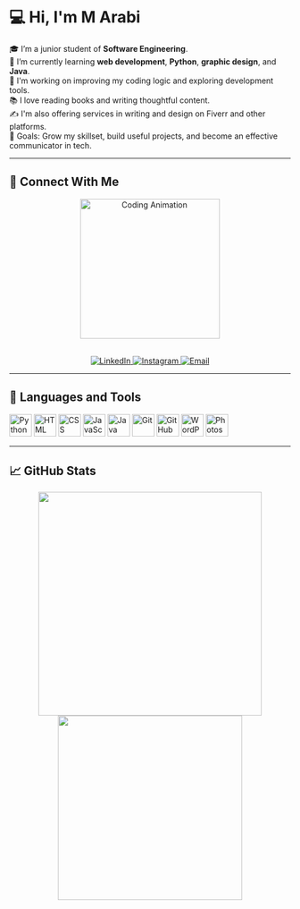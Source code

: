 # 💻 Hi, I'm M Arabi

🎓 I’m a junior student of **Software Engineering**.  
🌱 I’m currently learning **web development**, **Python**, **graphic design**, and **Java**.  
🚀 I'm working on improving my coding logic and exploring development tools.  
📚 I love reading books and writing thoughtful content.  
✍️ I'm also offering services in writing and design on Fiverr and other platforms.  
🎯 Goals: Grow my skillset, build useful projects, and become an effective communicator in tech.

---

## 🔗 Connect With Me  

<div align="center">
  <img src="https://private-cdn.lottie.host/e888544f-ad90-4473-b22c-db41283cf217/variation/jGvvo5o18u.gif?versionId=Lk9bZQSVe.vIp4cix5Kfa2VwmqSYruKX" width="250px" alt="Coding Animation"/>
</div>

<br/>

<p align="center">
  <a href="https://www.linkedin.com/in/mohammad-arabi-b62493238/">
    <img src="https://img.shields.io/badge/LinkedIn-0077B5?style=for-the-badge&logo=linkedin&logoColor=white" alt="LinkedIn"/>
  </a>
  <a href="https://www.instagram.com/_i.arabi?igsh=MThqY3R3YWcyZHNyOA==">
    <img src="https://img.shields.io/badge/Instagram-E4405F?style=for-the-badge&logo=instagram&logoColor=white" alt="Instagram"/>
  </a>
  <a href="mailto:youremail@example.com">
    <img src="https://img.shields.io/badge/Email-D14836?style=for-the-badge&logo=gmail&logoColor=white" alt="Email"/>
  </a>
</p>

---

## 🧰 Languages and Tools

<p align="left">
  <img src="https://cdn.jsdelivr.net/gh/devicons/devicon/icons/python/python-original.svg" height="40" alt="Python" />
  <img src="https://cdn.jsdelivr.net/gh/devicons/devicon/icons/html5/html5-original.svg" height="40" alt="HTML" />
  <img src="https://cdn.jsdelivr.net/gh/devicons/devicon/icons/css3/css3-original.svg" height="40" alt="CSS" />
  <img src="https://cdn.jsdelivr.net/gh/devicons/devicon/icons/javascript/javascript-original.svg" height="40" alt="JavaScript" />
  <img src="https://cdn.jsdelivr.net/gh/devicons/devicon/icons/java/java-original.svg" height="40" alt="Java" />
  <img src="https://cdn.jsdelivr.net/gh/devicons/devicon/icons/git/git-original.svg" height="40" alt="Git" />
  <img src="https://cdn.jsdelivr.net/gh/devicons/devicon/icons/github/github-original.svg" height="40" alt="GitHub" />
  <img src="https://cdn.jsdelivr.net/gh/devicons/devicon/icons/wordpress/wordpress-original.svg" height="40" alt="WordPress" />
  <img src="https://cdn.jsdelivr.net/gh/devicons/devicon/icons/photoshop/photoshop-line.svg" height="40" alt="Photoshop" />
</p>

---

## 📈 GitHub Stats

<p align="center">
  <img src="https://github-readme-stats.vercel.app/api?username=yourusername&show_icons=true&theme=radical" width="400" />
  <img src="https://github-readme-stats.vercel.app/api/top-langs/?username=yourusername&layout=compact&theme=radical" width="330" />
</p>
